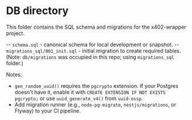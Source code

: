 # DB directory

This folder contains the SQL schema and migrations for the x402-wrapper project.

-- `schema.sql` - canonical schema for local development or snapshot.
-- `migrations_sql/001_init.sql` - initial migration to create required tables. (Note: `db/migrations` was occupied in this repo; using `migrations_sql` folder.)

Notes:
- `gen_random_uuid()` requires the `pgcrypto` extension. If your Postgres doesn't have it, enable it with `CREATE EXTENSION IF NOT EXISTS pgcrypto;` or use `uuid_generate_v4()` from `uuid-ossp`.
- Add migration runner (e.g., `node-pg-migrate`, `nestjs/migrations`, or Flyway) to your CI pipeline.
